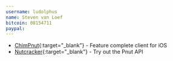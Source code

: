 ```yaml
---
username: ludolphus
name: Steven van Loef
bitcoin: 08154711
paypal: 
---
```

    
* [ChimPnut](){:target="_blank"} - Feature complete client for iOS
* [Nutcracker](http://nutcracker.console-app.net){:target="_blank"} - Try out the Pnut API

